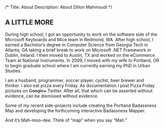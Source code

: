 /*
Title: About
Description: About Dillon Mahmoudi
*/

## A LITTLE MORE

During high school, I got an opportunity to work on the software side of the Microsoft Keyboards and Mice team in Redmond, WA. After high school, I earned a Bachelor’s degree in Computer Science from Georgia Tech in Atlanta, GA taking a brief break to work on Microsoft .NET Framework in Dublin, Ireland. I then moved to Austin, TX and worked on the eCommerce Team at National Instruments. In 2009, I moved with my wife to Portland, OR to begin graduate school where I am currently earning my PhD in Urban Studies.

I am a husband, programmer, soccer player, cyclist, beer brewer and thinker. I also eat pizza every Friday. As documentation I post Pizza Friday pictures on <s>Google+</s> Twitter. After all, that which can be asserted without evidence, can be dismissed without evidence.

Some of my recent side-projects include creating the Portland Badassness Map and developing the forthcoming interactive Badassness Mapper.

And it’s Mah-moo-dee. Think of “map” when you say “Mah.”

